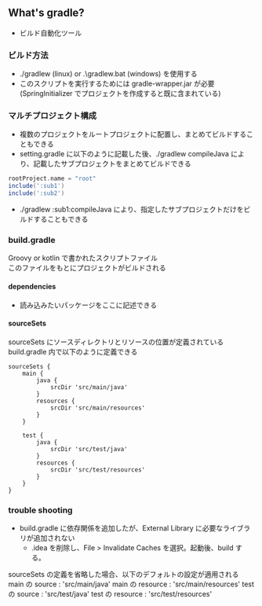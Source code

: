 ## What's gradle?
- ビルド自動化ツール

### ビルド方法
- ./gradlew (linux) or .\gradlew.bat (windows) を使用する
- このスクリプトを実行するためには gradle-wrapper.jar が必要 (SpringInitializer でプロジェクトを作成すると既に含まれている) 

### マルチプロジェクト構成  
- 複数のプロジェクトをルートプロジェクトに配置し、まとめてビルドすることもできる  
- setting.gradle に以下のように記載した後、./gradlew compileJava により、記載したサブプロジェクトをまとめてビルドできる  
```groovy
rootProject.name = "root"
include(':sub1')
include(':sub2')
``` 
- ./gradlew :sub1:compileJava により、指定したサブプロジェクトだけをビルドすることもできる  

### build.gradle
Groovy or kotlin で書かれたスクリプトファイル  
このファイルをもとにプロジェクトがビルドされる  
#### dependencies
- 読み込みたいパッケージをここに記述できる  


#### sourceSets
sourceSets にソースディレクトリとリソースの位置が定義されている  
build.gradle 内で以下のように定義できる  

```
sourceSets {
    main {
        java {
            srcDir 'src/main/java'
        }
        resources {
            srcDir 'src/main/resources'
        }
    }

    test {
        java {
            srcDir 'src/test/java'
        }
        resources {
            srcDir 'src/test/resources'
        }
    }
}
```

### trouble shooting
- build.gradle に依存関係を追加したが、External Library に必要なライブラリが追加されない
    - .idea を削除し、File > Invalidate Caches を選択。起動後、build する。

sourceSets の定義を省略した場合、以下のデフォルトの設定が適用される  
main の source : 'src/main/java'
main の resource : 'src/main/resources'
test の source : 'src/test/java'
test の resource : 'src/test/resources'